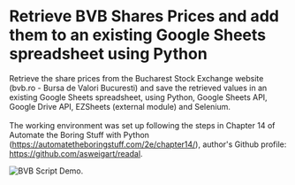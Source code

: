 # Retrieve BVB Shares Prices and add them to an existing Google Sheets spreadsheet using Python
Retrieve the share prices from the Bucharest Stock Exchange website (bvb.ro - Bursa de Valori Bucuresti) and save the retrieved values in an existing Google Sheets spreadsheet, using Python, Google Sheets API, Google Drive API, EZSheets (external module) and Selenium.</br>
</br>
The working environment was set up following the steps in Chapter 14 of Automate the Boring Stuff with Python (https://automatetheboringstuff.com/2e/chapter14/), author's Github profile: https://github.com/asweigart/readal.

![BVB Script Demo](Media2.gif).
